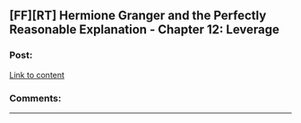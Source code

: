 ## [FF][RT] Hermione Granger and the Perfectly Reasonable Explanation - Chapter 12: Leverage

### Post:

[Link to content]()

### Comments:

---

